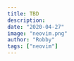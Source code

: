 ```yaml
---
title: TBD
description:
date: "2020-04-27"
image: "neovim.png"
author: "Robby"
tags: ["neovim"]
---
```

<!---->
<!-- ## Plugin Airline and Airline themes -->
<!---->
<!-- Add the following to `~/.config/nvim/vim-plug/plugins.vim` -->
<!---->
<!-- ``` -->
<!-- Plug 'vim-airline/vim-airline' -->
<!-- Plug 'vim-airline/vim-airline-themes' -->
<!-- ``` -->
<!---->
<!-- ## Create config -->
<!---->
<!-- Create theme file for airline -->
<!---->
<!-- ``` -->
<!-- touch ~/.config/nvim/themes/airline.vim -->
<!-- ``` -->
<!---->
<!-- Add the following configuration -->
<!---->
<!-- ``` -->
<!-- " enable tabline -->
<!-- let g:airline#extensions#tabline#enabled = 1 -->
<!-- let g:airline#extensions#tabline#left_sep = '' -->
<!-- let g:airline#extensions#tabline#left_alt_sep = '' -->
<!-- let g:airline#extensions#tabline#right_sep = '' -->
<!-- let g:airline#extensions#tabline#right_alt_sep = '' -->
<!---->
<!-- " enable powerline fonts -->
<!-- let g:airline_powerline_fonts = 1 -->
<!-- let g:airline_left_sep = '' -->
<!-- let g:airline_right_sep = '' -->
<!---->
<!-- " Switch to your current theme -->
<!-- let g:airline_theme = 'onedark' -->
<!---->
<!-- " Always show tabs -->
<!-- set showtabline=2 -->
<!---->
<!-- " We don't need to see things like -- INSERT -- anymore -->
<!-- set noshowmode -->
<!-- ``` -->
<!---->
<!-- Don't forget to source this file -->
<!---->
<!-- ``` -->
<!-- source $HOME/.config/nvim/themes/airline.vim -->
<!-- ``` -->
<!---->
<!-- ## Install fonts -->
<!---->
<!-- You may want to install these fonts if you want the little arrows and stuff -->
<!---->
<!-- ``` -->
<!-- # clone -->
<!-- git clone https://github.com/powerline/fonts.git --depth=1 -->
<!-- # install -->
<!-- cd fonts -->
<!-- ./install.sh -->
<!-- # clean-up a bit -->
<!-- cd .. -->
<!-- rm -rf fonts -->
<!-- ``` -->
<!---->
<!-- ## Further documentation and repo -->
<!---->
<!-- [vim airline](https://github.com/vim-airline/vim-airline) -->
<!-- [vim airline themes](https://github.com/vim-airline/vim-airline-themes) -->
